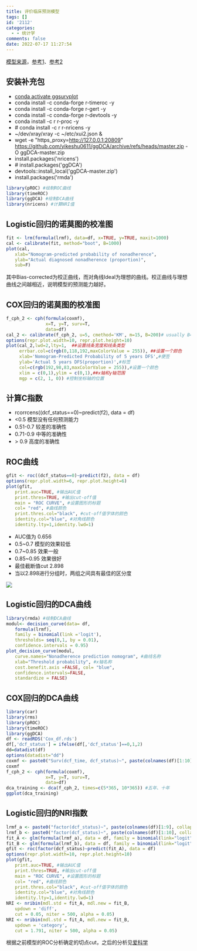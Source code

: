 ```yaml
---
title: 评价临床预测模型
tags: []
id: '2112'
categories:
  - - 统计学
comments: false
date: 2022-07-17 11:27:54
---
```


[模型来源](https://occdn.limour.top/2110.html)，[参考1](https://m.iikx.com/e/action/ShowInfo.php?classid=17&id=10597&page=3)、[参考2](https://zhuanlan.zhihu.com/p/417683150)

## 安装补充包

*   [conda activate ggsurvplot](https://occdn.limour.top/1820.html)
*   conda install -c conda-forge r-timeroc -y
*   conda install -c conda-forge r-gert -y
*   conda install -c conda-forge r-devtools -y
*   conda install -c r r-proc -y
*   \# conda install -c r r-nricens -y
*   ~/dev/xray/xray -c ~/etc/xui2.json &
*   wget -e "https\_proxy=http://127.0.0.1:20809" https://github.com/yikeshu0611/ggDCA/archive/refs/heads/master.zip -O ggDCA-master.zip
*   install.packages('nricens')
*   \# install.packages('ggDCA')
*   devtools::install\_local('ggDCA-master.zip')
*   install.packages('rmda')

```R
library(pROC) #绘制ROC曲线
library(timeROC)
library(ggDCA) #绘制DCA曲线
library(nricens) #计算NRI值
```

## Logistic回归的诺莫图的校准图

```R
fit <- lrm(formula(lrmf), data=df, x=TRUE, y=TRUE, maxit=1000)
cal <- calibrate(fit, method="boot", B=1000)
plot(cal,
　　xlab="Nomogram-predicted probability of nonadherence",
　　ylab="Actual diagnosed nonadherence (proportion)",
　　sub=F)
```

其中Bias-corrected为校正曲线，而对角线Ideal为理想的曲线。校正曲线与理想曲线之间越相近，说明模型的预测能力越好。

## COX回归的诺莫图的校准图

```R
f_cph_2 <- cph(formula(coxmf),
               x=T, y=T, surv=T,
               data=df)
cal_2 <- calibrate(f_cph_2, u=5, cmethod='KM', m=15, B=200)# usually B=200 or 300, u=5表示五年
options(repr.plot.width=10, repr.plot.height=10)
plot(cal_2,lwd=2,lty=1,  ##设置线条宽度和线条类型
     errbar.col=c(rgb(0,118,192,maxColorValue = 255)), ##设置一个颜色
     xlab='Nomogram-Predicted Probability of 5 years DFS',#便签
     ylab='Actual 5 years DFS(proportion)',#标签
     col=c(rgb(192,98,83,maxColorValue = 255)),#设置一个颜色
     xlim = c(0,1),ylim = c(0,1),##x轴和y轴范围
     mgp = c(2, 1, 0)) #控制坐标轴的位置
```

## **计算C指数**

*   rcorrcens((dcf\_status==0)~predict(f2), data = df)
*   <0.5 模型没有任何预测能力
*   0.51-0.7 较差的准确性
*   0.71-0.9 中等的准确性
*   \> 0.9 高度的准确性

## **ROC曲线**

```R
gfit <- roc((dcf_status==0)~predict(f2), data = df)
options(repr.plot.width=6, repr.plot.height=6)
plot(gfit,
　　print.auc=TRUE, #输出AUC值
　　print.thres=TRUE, #输出cut-off值
　　main = "ROC CURVE", #设置图形的标题
　　col= "red", #曲线颜色
　　print.thres.col="black", #cut-off值字体的颜色
　　identity.col="blue", #对角线颜色
　　identity.lty=1,identity.lwd=1)
```

*   AUC值为 0.656
*   0.5~0.7 模型的效果较低
*   0.7~0.85 效果一般
*   0.85~0.95 效果很好
*   最佳截断值cut 2.898
*   当以2.898进行分组时，两组之间具有最佳的区分度

![](https://img.limour.top/archives_2023/2022/07/17/62d373489eed0.webp)

## Logistic回归的**DCA曲线**

```R
library(rmda) #绘制DCA曲线
modul<- decision_curve(data= df,
　　formula(lrmf),
　　family = binomial(link ='logit'),
　　thresholds= seq(0,1, by = 0.01),
　　confidence.intervals = 0.95)
plot_decision_curve(modul,
　　curve.names="Nonadherence prediction nomogram", #曲线名称
　　xlab="Threshold probability", #x轴名称
　　cost.benefit.axis =FALSE, col= "blue",
　　confidence.intervals=FALSE,
　　standardize = FALSE)
```

## COX回归的**DCA曲线**

```R
library(car)
library(rms)
library(pROC)
library(timeROC)
library(ggDCA)
df <- readRDS('Cox_df.rds')
df[,'dcf_status'] = ifelse(df[,'dcf_status']==0,1,2)
dd=datadist(df)
options(datadist="dd") 
coxmf <- paste0("Surv(dcf_time, dcf_status)~", paste(colnames(df)[1:10], collapse = '+'))
coxmf
f_cph_2 <- cph(formula(coxmf),
               x=T, y=T, surv=T,
               data=df)
dca_training <- dca(f_cph_2, times=c(5*365, 10*365)) #五年、十年
ggplot(dca_training)
```

## Logistic回归的**NRI指数**

```R
lrmf_a <- paste0("factor(dcf_status)~", paste(colnames(df)[1:9], collapse = '+'))
lrmf_b <- paste0("factor(dcf_status)~", paste(colnames(df)[1:10], collapse = '+'))
fit_A <- glm(formula(lrmf_a), data = df, family = binomial(link="logit"), x=TRUE)
fit_B <- glm(formula(lrmf_b), data = df, family = binomial(link="logit"), x=TRUE)
gfit <- roc(factor(dcf_status)~predict(fit_A), data = df)
options(repr.plot.width=10, repr.plot.height=10)
plot(gfit,
　　print.auc=TRUE, #输出AUC值
　　print.thres=TRUE, #输出cut-off值
　　main = "ROC CURVE", #设置图形的标题
　　col= "red", #曲线颜色
　　print.thres.col="black", #cut-off值字体的颜色
　　identity.col="blue", #对角线颜色
　　identity.lty=1,identity.lwd=1)
NRI <- nribin(mdl.std = fit_A, mdl.new = fit_B,
　　updown = 'diff',
　　cut = 0.05, niter = 500, alpha = 0.05)
NRI <- nribin(mdl.std = fit_A, mdl.new = fit_B,
　　updown = 'category',
　　cut = 1.791, niter = 500, alpha = 0.05)
```

根据之前模型的ROC分析确定的切点cut，之后的分析见[爱科学](https://m.iikx.com/e/action/ShowInfo.php?classid=17&id=10597&page=3)